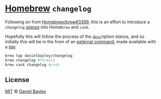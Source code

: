 [Homebrew] `changelog`
======================
Following on from [Homebrew/brew#3399], this is an effort to introduce a `changelog` _[stanza]_ into Home`brew` and `cask`.

Hopefully this will follow the process of the [`desc`]ription stanza, and so initially this will be in the from of an [external command], made available with a _[tap]_:
~~~ sh
brew tap danielbayley/changelog
brew changelog #formula
brew cask changelog #cask
~~~

License
-------
[MIT] © [Daniel Bayley]

[MIT]:                LICENSE.md
[Daniel Bayley]:      https://github.com/danielbayley

[homebrew]:           https://brew.sh
[tap]:                https://docs.brew.sh/Taps
[external command]:   https://docs.brew.sh/External-Commands
[stanza]:             https://github.com/Homebrew/homebrew-cask/blob/master/doc/cask_language_reference/readme.md#the-cask-language-is-declarative
[`desc`]:             https://docs.brew.sh/Formula-Cookbook#fill-in-the-homepage

[Homebrew/brew#3399]: https://github.com/Homebrew/brew/issues/3399#issuecomment-340488771
